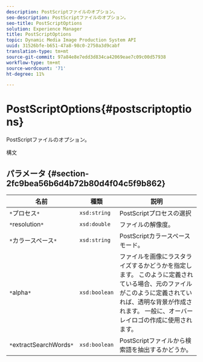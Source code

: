 ```yaml
---
description: PostScriptファイルのオプション。
seo-description: PostScriptファイルのオプション。
seo-title: PostScriptOptions
solution: Experience Manager
title: PostScriptOptions
topic: Dynamic Media Image Production System API
uuid: 31526bfe-b651-47a8-98c0-2750a3d9cabf
translation-type: tm+mt
source-git-commit: 97a84e8e7edd3d834ca42069eae7c09c00d57938
workflow-type: tm+mt
source-wordcount: '71'
ht-degree: 11%

---
```



# PostScriptOptions{#postscriptoptions}

PostScriptファイルのオプション。

構文

## パラメータ {#section-2fc9bea56b6d4b72b80d4f04c5f9b862}

| 名前 | 種類 | 説明 |
|---|---|---|
| `*`プロセス`*` | `xsd:string` | PostScriptプロセスの選択 |
| `*`resolution`*` | `xsd:double` | ファイルの解像度。 |
| `*`カラースペース`*` | `xsd:string` | PostScriptカラースペースモード。 |
| `*`alpha`*` | `xsd:boolean` | ファイルを画像にラスタライズするかどうかを指定します。 このように定義されている場合、元のファイルがこのように定義されていれば、透明な背景が作成されます。 一般に、オーバーレイロゴの作成に使用されます。 |
| `*`extractSearchWords`*` | `xsd:boolean` | PostScriptファイルから検索語を抽出するかどうか。 |

